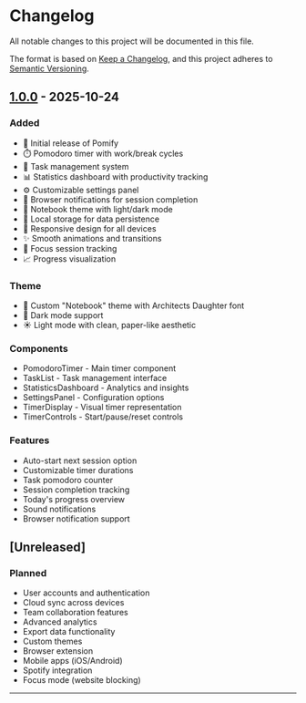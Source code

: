 # Changelog

All notable changes to this project will be documented in this file.

The format is based on [Keep a Changelog](https://keepachangelog.com/en/1.0.0/),
and this project adheres to [Semantic Versioning](https://semver.org/spec/v2.0.0.html).

## [1.0.0] - 2025-10-24

### Added
- 🍅 Initial release of Pomify
- ⏱️ Pomodoro timer with work/break cycles
- 📝 Task management system
- 📊 Statistics dashboard with productivity tracking
- ⚙️ Customizable settings panel
- 🔔 Browser notifications for session completion
- 🎨 Notebook theme with light/dark mode
- 💾 Local storage for data persistence
- 📱 Responsive design for all devices
- ✨ Smooth animations and transitions
- 🎯 Focus session tracking
- 📈 Progress visualization

### Theme
- 🎨 Custom "Notebook" theme with Architects Daughter font
- 🌙 Dark mode support
- ☀️ Light mode with clean, paper-like aesthetic

### Components
- PomodoroTimer - Main timer component
- TaskList - Task management interface
- StatisticsDashboard - Analytics and insights
- SettingsPanel - Configuration options
- TimerDisplay - Visual timer representation
- TimerControls - Start/pause/reset controls

### Features
- Auto-start next session option
- Customizable timer durations
- Task pomodoro counter
- Session completion tracking
- Today's progress overview
- Sound notifications
- Browser notification support

## [Unreleased]

### Planned
- User accounts and authentication
- Cloud sync across devices
- Team collaboration features
- Advanced analytics
- Export data functionality
- Custom themes
- Browser extension
- Mobile apps (iOS/Android)
- Spotify integration
- Focus mode (website blocking)

---

[1.0.0]: https://github.com/Blazehue/Pomify/releases/tag/v1.0.0
